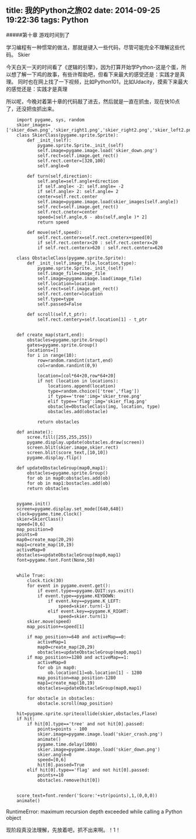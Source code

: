 title: 我的Python之旅02
date: 2014-09-25 19:22:36
tags: Python
---
#####第十章 游戏时间到了

学习编程有一种惯常的做法，那就是键入一些代码，尽管可能完全不理解这些代码。
Skier

今天白天一天的时间看了《逻辑的引擎》，因为打算开始学Python-这是个蛋，所以想了解一下鸡的故事，有些许帮助吧，但看下来最大的感受还是：实践才是真理。
同时也在网上找了一下视频，比如Python101，比如Udacity，摸索下来最大的感觉还是：实践才是真理

所以呢，今晚对着第十章的代码敲了进去，然后就是一直在抓虫，现在快10点了，还没把虫抓出来。


		import pygame, sys, random
		skier_images=['skier_down.png','skier_right1.png','skier_right2.png','skier_left2.png','skier_left1.png']
		class SkierClass(pygame.sprite.Sprite):
			def _init_(self):
				pygame.sprite.Sprite._init_(self)
				self.image=pygame.image.load('skier_down.png')
				self.rect=self.image.get_rect()
				self.rect.center=[320,100]
				self.angle=0

			def turn(self,direction):
				self.angle=self.angle+direction
				if self.angle< -2: self.angle= -2
				if self.angle> 2: self.angle= 2
				center=self.rect.center
				self.image=pygame.image.load(skier_images[self.angle])
				self.rect=self.image.get_rect()
				self.rect.cneter=center
				speed=[self.angle,6 - abs(self,angle )* 2]
				return speed

			def move(self,speed):
				self.rect.centerx=self.rect.cneterx+speed[0]
				if self.rect.centerx<20 : self.rect.centerx=20
				if self.rect.centerx>620 : self.rect.centerx=620

		class ObstacleClass(pygame.sprite.Sprite):
			def _init_(self,image_file,location,type):
				pygame.sprite.Sprite._init_(self)
				self.image_file=image_file
				self.image=pygame.image.load(image_file)
				self.location=location
				self.rect=self.image.get_rect()
				self.rect.center=location
				self.type=type
				self.passed=False

			def scroll(self,t_ptr):
				self.rect.centery=self.location[1] - t_ptr


		def create_map(start,end):
			obstacles=pygame.sprite.Group()
			gates=pygame.sprite.Group()
			locations=[]
			for i in range(10):
				row=random.randint(start,end)
				col=random.randint(0,9)

				location=[col*64+20,row*64+20]
				if not (location in locations):
					locations.append(location)
					type=random.choice(['tree','flag'])
					if type=='tree':img='skier_tree.png'
					elif type=='flag':img='skier_flag.png'
					obstacle=ObstacleClass(img, location, type)
					obstacles.add(obstacle)

				return obstacles

		def animate():
			scree.fill([255,255,255])
			pygame.display.update(obstacles.draw(screen))
			screen.blit(skier.image,skier.rect)
			screen.blit(score_text,[10,10])
			pygame.display.flip()

		def updateObstacleGroup(map0,map1):
			obstacles=pygame.sprite.Group()
			for ob in map0:obstacles.add(ob)
			for ob in map1:bostacles.add(ob)
			return obstacles


		pygame.init()
		screen=pygame.display.set_mode([640,640])
		clock=pygame.time.Clock()
		skier=SkierClass()
		speed=[0,6]
		map_position=0
		points=0
		map0=create_map(20,29)
		map1=create_map(10,19)
		activeMap=0
		obstacles=updateObstacleGroup(map0,map1)
		font=pygame.font.Font(None,50)


		while True:
			clock.tick(30)
			for event in pygame.event.get():
				if event.type==pygame.QUIT:sys.exit()
				if event.type==pygame.KEYDOWN:
					if event.key==pygame.K_LEFT:
						speed=skier.turn(-1)
					elif event.key==pygame.K_RIGHT:
						speed=skier.turn(1)
			skier.move(speed)
			map_position+=speed[1]

			if map_position>=640 and activeMap==0:
				activeMap=1
				map0=create_map(20,29)
				obstacles=updateObstacleGroup(map0,map1)
			if map_position>=1280 and activeMap==1:
				activeMap=0
				for ob in map0:
					ob.location[1]=ob.location[1] - 1280
				map_position=map_position-1280
				map1=create_map(10,19)
				obstacles=updateObstacleGroup(map0,map1)

			for obstacle in obstacles:
				obstacle.scroll(map_position)

		hit=pygame.sprite.spritecollide(skier,obstacles,Flase)
		if hit:
			if hit[0].type=='tree' and not hit[0].passed:
				points=points - 100
				skier.image=pygame.image.load('skier_crash.png')
				animate()
				pygame.time.delay(1000)
				skier.image=pygame.image.load('skier_down.png')
				skier.angle=0
				speed=[0,6]
				hit[0].passed=True
			elif hit[0].type=='flag' and not hit[0].passed:
				points+=10
				obstacles.remove(hit[0])


		score_text=font.render('Score:'+str(points),1,(0,0,0))
		animate()


RuntimeError: maximum recursion depth exceeded while calling a Python object 

现阶段真没法理解，先放着吧，抓不出来啊。！1！
